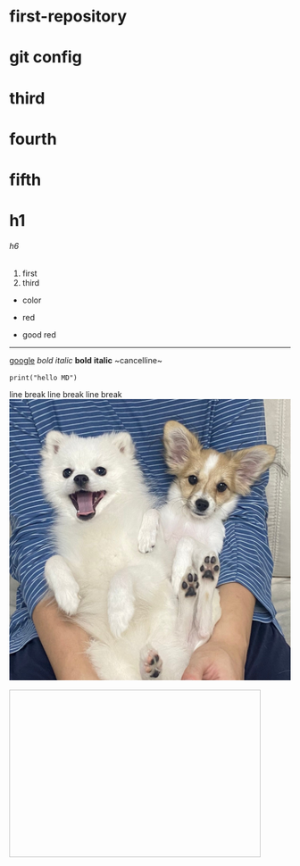 # first-repository
# git config
# third
# fourth
# fifth
# h1
###### h6
1. first
3. third
- color
* red
+ good red
---
[google](https://google.com)
*bold*
_italic_
**bold**
__italic__
~cancelline~
```
print("hello MD")
```
line break  line break  line break
![dogs](./KakaoTalk_Photo_2023-04-26-11-15-44.jpeg)

<img scr="./KakaoTalk_Photo_2023-04-26-11-15-44.jpeg" width="450px" height="300px"></img>
